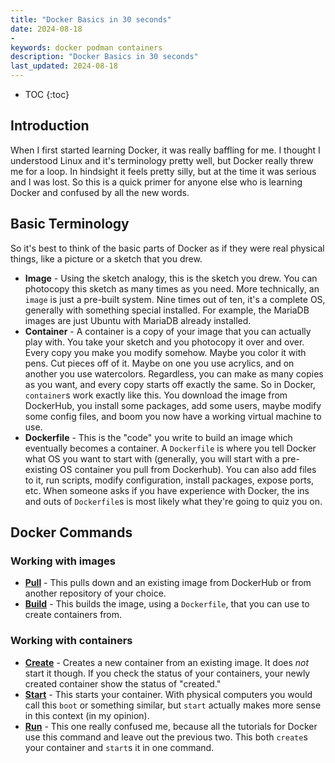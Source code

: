 ```yaml
---
title: "Docker Basics in 30 seconds"
date: 2024-08-18
- 
keywords: docker podman containers
description: "Docker Basics in 30 seconds"
last_updated: 2024-08-18
---
```


* TOC
{:toc}

## Introduction
When I first started learning Docker, it was really baffling for me. I thought I understood
Linux and it's terminology pretty well, but Docker really threw me for a loop. In hindsight
it feels pretty silly, but at the time it was serious and I was lost. So this is a quick primer
for anyone else who is learning Docker and confused by all the new words.

## Basic Terminology
So it's best to think of the basic parts of Docker as if they were real physical things, like a
picture or a sketch that you drew.
* **Image** - Using the sketch analogy, this is the sketch you drew. You can photocopy this
sketch as many times as you need. More technically, an `image` is just a pre-built system. Nine
times out of ten, it's a complete OS, generally with something special installed. For example,
the MariaDB images are just Ubuntu with MariaDB already installed.
* **Container** - A container is a copy of your image that you can actually play with. You
take your sketch and you photocopy it over and over. Every copy you make you modify somehow.
Maybe you color it with pens. Cut pieces off of it. Maybe on one you use acrylics, and
on another you use watercolors. Regardless, you can make as many copies as you want, and every
copy starts off exactly the same. So in Docker, `container`s work exactly like this. You download
the image from DockerHub, you install some packages, add some users, maybe modify some config
files, and boom you now have a working virtual machine to use.
* **Dockerfile** - This is the "code" you write to build an image which eventually becomes a
container. A `Dockerfile` is where you tell Docker what OS you want to start with (generally, you
will start with a pre-existing OS container you pull from Dockerhub). You can also add files to it,
run scripts, modify configuration, install packages, expose ports, etc. When someone asks if you
have experience with Docker, the ins and outs of `Dockerfile`s is most likely what they're going to
quiz you on.

## Docker Commands

### Working with images
* **[Pull](https://docs.podman.io/en/latest/markdown/podman-pull.1.html)** - This pulls down and an existing image from DockerHub or from another repository of your
choice.
* **[Build](https://docs.podman.io/en/latest/markdown/podman-build.1.html)** - This builds the image, using a `Dockerfile`, that you can use to create containers
from.

### Working with containers
* **[Create](https://docs.podman.io/en/latest/markdown/podman-create.1.html)** - Creates a new container from an existing image. It does _not_ start it though. If you
check the status of your containers, your newly created container show the status of "created."
* **[Start](https://docs.podman.io/en/latest/markdown/podman-start.1.html)** - This starts your container. With physical computers you would call this `boot`
or something similar, but `start` actually makes more sense in this context (in my opinion).
* **[Run](https://docs.podman.io/en/latest/markdown/podman-run.1.html)** - This one really confused me, because all the tutorials for Docker use this command
and leave out the previous two. This both `create`s your container and `start`s it in one command.

